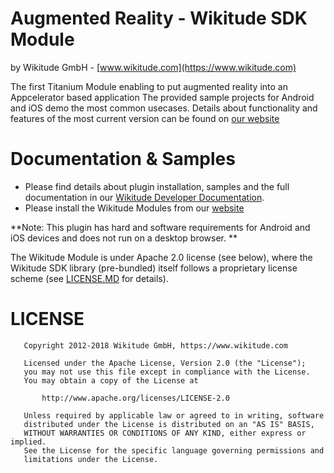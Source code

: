 
# Augmented Reality - Wikitude SDK Module
by Wikitude GmbH - [www.wikitude.com](https://www.wikitude.com)

The first Titanium Module enabling to put augmented reality into an Appcelerator based application
The provided sample projects for Android and iOS demo the most common usecases. 
Details about functionality and features of the most current version can be found on [our website](https://www.wikitude.com/products/extensions/titanium-module-augmented-reality/)

# Documentation & Samples
- Please find details about plugin installation, samples and the full documentation in our [Wikitude Developer Documentation](https://www.wikitude.com/external/doc/documentation/latest/titanium/).
- Please install the Wikitude Modules from our [website](https://www.wikitude.com/download)

**Note: This plugin has hard and software requirements for Android and iOS devices and does not run on a desktop browser. **

The Wikitude Module is under Apache 2.0 license (see below), where the Wikitude SDK library (pre-bundled) itself follows a proprietary license scheme (see [LICENSE.MD](LICENSE.MD) for details).

# LICENSE

``` 
   Copyright 2012-2018 Wikitude GmbH, https://www.wikitude.com

   Licensed under the Apache License, Version 2.0 (the "License");
   you may not use this file except in compliance with the License.
   You may obtain a copy of the License at

       http://www.apache.org/licenses/LICENSE-2.0

   Unless required by applicable law or agreed to in writing, software
   distributed under the License is distributed on an "AS IS" BASIS,
   WITHOUT WARRANTIES OR CONDITIONS OF ANY KIND, either express or implied.
   See the License for the specific language governing permissions and
   limitations under the License.
```


